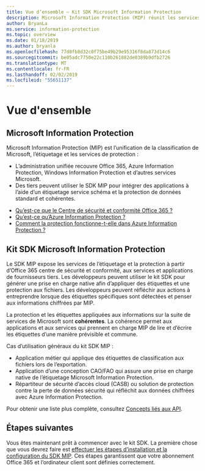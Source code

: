 ```yaml
---
title: Vue d’ensemble – Kit SDK Microsoft Information Protection
description: Microsoft Information Protection (MIP) réunit les services de classification, d’étiquetage et de protection de Microsoft dans un kit SDK assurant une expérience d’administration unique.
author: BryanLa
ms.service: information-protection
ms.topic: overview
ms.date: 01/18/2019
ms.author: bryanla
ms.openlocfilehash: 77d8fb8d32c0f75be49b29e95316f8da873d14c6
ms.sourcegitcommit: be05adc7750e22c110b261882de0389b9dfb2726
ms.translationtype: MT
ms.contentlocale: fr-FR
ms.lasthandoff: 02/02/2019
ms.locfileid: "55651137"
---
```

# <a name="overview"></a>Vue d'ensemble

## <a name="microsoft-information-protection"></a>Microsoft Information Protection

Microsoft Information Protection (MIP) est l’unification de la classification de Microsoft, l’étiquetage et les services de protection :

- L’administration unifiée recouvre Office 365, Azure Information Protection, Windows Information Protection et d’autres services Microsoft. 
- Des tiers peuvent utiliser le SDK MIP pour intégrer des applications à l’aide d’un étiquetage service schéma et la protection de données standard et cohérentes.

* [Qu’est-ce que le Centre de sécurité et conformité Office 365 ?](https://docs.microsoft.com/office365/securitycompliance/)
* [Qu’est-ce qu’Azure Information Protection ?](/azure/information-protection/understand-explore/what-is-information-protection)
* [Comment la protection fonctionne-t-elle dans Azure Information Protection ?](/azure/information-protection/understand-explore/what-is-information-protection#how-data-is-protected)

## <a name="microsoft-information-protection-sdk"></a>Kit SDK Microsoft Information Protection

Le SDK MIP expose les services de l’étiquetage et la protection à partir d’Office 365 centre de sécurité et conformité, aux services et applications de fournisseurs tiers. Les développeurs peuvent utiliser le kit SDK pour générer une prise en charge native afin d’appliquer des étiquettes et une protection aux fichiers. Les développeurs peuvent réfléchir aux actions à entreprendre lorsque des étiquettes spécifiques sont détectées et penser aux informations chiffrées par MIP. 

La protection et les étiquettes appliquées aux informations sur la suite de services de Microsoft sont **cohérentes**. La cohérence permet aux applications et aux services qui prennent en charge MIP de lire et d’écrire les étiquettes d’une manière prévisible et commune.

Cas d’utilisation généraux du kit SDK MIP :

* Application métier qui applique des étiquettes de classification aux fichiers lors de l’exportation.
* Application d’une conception CAO/FAO qui assure une prise en charge native de l’étiquetage Microsoft Information Protection.
* Répartiteur de sécurité d’accès cloud (CASB) ou solution de protection contre la perte de données sécurité qui réfléchit aux données chiffrées avec Azure Information Protection.

Pour obtenir une liste plus complète, consultez [Concepts liés aux API](concept-apis-use-cases.md).

## <a name="next-steps"></a>Étapes suivantes

Vous êtes maintenant prêt à commencer avec le kit SDK. La première chose que vous devrez faire est [effectuer les étapes d’installation et la configuration du SDK MIP](setup-configure-mip.md). Ces étapes garantissent que votre abonnement Office 365 et l’ordinateur client sont définies correctement.

